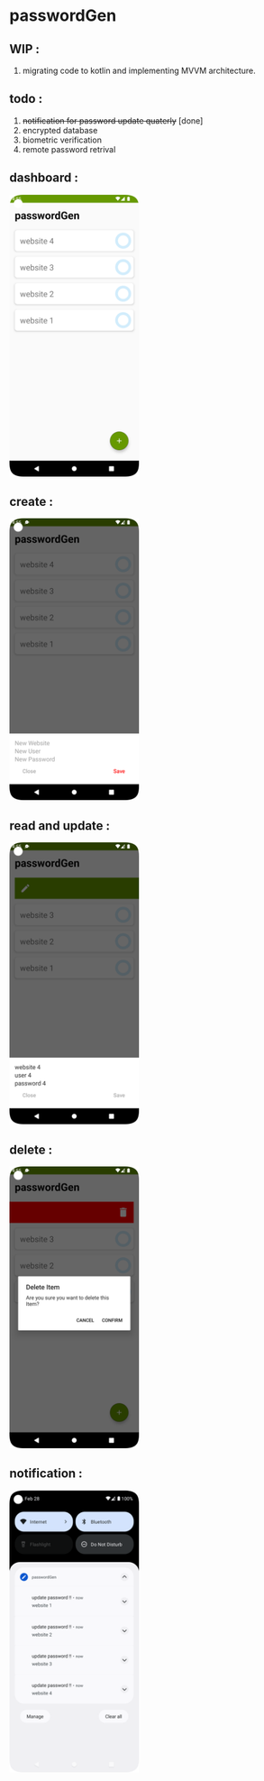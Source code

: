 # passwordGen
## WIP :
1. migrating code to kotlin and implementing MVVM architecture.
## todo :
1. <s>notification for password update quaterly</s> [done]
2. encrypted database
3. biometric verification
4. remote password retrival

## dashboard :
<img src="screenshots/Screenshot_20221104_165535.png" width="auto" height="500"/>

## create :
<img src="screenshots/Screenshot_20221104_165544.png" width="auto" height="500"/>

## read and update :
<img src="screenshots/Screenshot_20221104_165554.png" width="auto" height="500"/>

## delete :
<img src="screenshots/Screenshot_20221104_165601.png" width="auto" height="500"/>

## notification :
<img src="screenshots/Screenshot_20221105_022856.png" width="auto" height="500"/>
